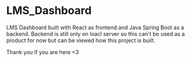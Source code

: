 # LMS_Dashboard

LMS Dashboard built with React as frontend and Java Spring Boot as a backend. Backend is still only on loacl server so this can't be used as a product for now but can be viewed how this project is built.

Thank you if you are here <3
